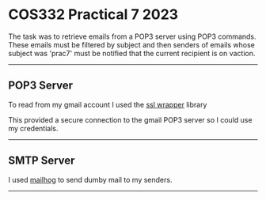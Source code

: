 # COS332 Practical 7 2023

The task was to retrieve emails from a POP3 server using POP3 commands. These emails must be filtered by subject and then senders of emails whose subject was 'prac7' must be notified that the current recipient is on vaction.

---

## POP3 Server
To read from my gmail account I used the [ssl wrapper](https://docs.python.org/3/library/ssl.html) library

This provided a secure connection to the gmail POP3 server so I could use my credentials.

---

## SMTP Server
I used [mailhog](https://github.com/mailhog/MailHog) to send dumby mail to my senders.

---
